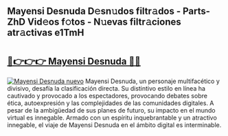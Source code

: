 ## Mayensi Desnuda D𝚎sn𝚞dos filtr𝚊dos - Parts-ZhD Vid𝚎os f𝚘tos - N𝚞evas filtr𝚊ciones atr𝚊ctivas e1TmH

# <h2><a href="http://mb2fe0n.tromn.icu/?c=Mayensi+Desnuda">🔗👉👉👉 Mayensi Desnuda 🔗🔗</a></h2>

[![Mayensi Desnuda nuevo](https://i.imgur.com/pEAQMta.gif)](http://mb2fe0n.tromn.icu/?c=Mayensi+Desnuda)
Mayensi Desnuda, un personaje multifacético y divisivo, desafía la clasificación directa. Su distintivo estilo en línea ha cautivado y provocado a los espectadores, provocando debates sobre ética, autoexpresión y las complejidades de las comunidades digitales. A pesar de la ambigüedad de sus planes de futuro, su impacto en el mundo virtual es innegable. Armado con un espíritu inquebrantable y un atractivo innegable, el viaje de Mayensi Desnuda en el ámbito digital es interminable.
